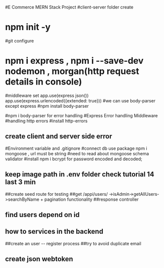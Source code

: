 #E Commerce MERN Stack Project
#client-server folder create
# npm init -y
#git configure
# npm i  express , npm i --save-dev nodemon , morgan(http request details in console)
#middleware set app.use(express json())
app.use(express.urlencoded({extended: true}))
#we can use body-parser except express 
#npm install body-parser

#npm i body-parser for error handling 
#Express Error handling Middleware
#handling http errors 
 #install http-errors
 ## create client and server side error
 #Environment variable and .gitignore
 #connect db use package npm i mongoose , url must be string 
 #need to read about mongoose schema validator 
 #install npm i bcrypt for password encoded and decoded; 
 ## keep image path  in .env folder check tutorial 14 last 3 min
##create seed route for testing
##get /appi/users/ ->isAdmin->getAllUsers->searchByName + pagination functionality
##response controller 
## find users depend on id 
## how to services in the backend
##create an user -- register process
##try to avoid duplicate email
## create json webtoken

